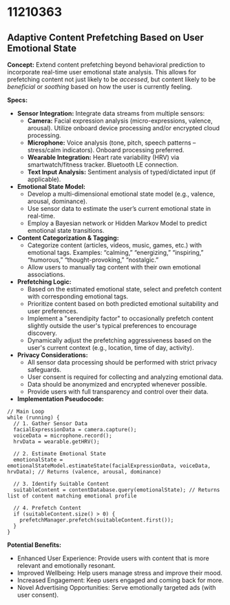 # 11210363

## Adaptive Content Prefetching Based on User Emotional State

**Concept:** Extend content prefetching beyond behavioral prediction to incorporate real-time user emotional state analysis. This allows for prefetching content not just likely to be *accessed*, but content likely to be *beneficial* or *soothing* based on how the user is currently feeling.

**Specs:**

*   **Sensor Integration:** Integrate data streams from multiple sensors:
    *   **Camera:** Facial expression analysis (micro-expressions, valence, arousal). Utilize onboard device processing and/or encrypted cloud processing.
    *   **Microphone:** Voice analysis (tone, pitch, speech patterns – stress/calm indicators). Onboard processing preferred.
    *   **Wearable Integration:** Heart rate variability (HRV) via smartwatch/fitness tracker. Bluetooth LE connection.
    *   **Text Input Analysis:** Sentiment analysis of typed/dictated input (if applicable).
*   **Emotional State Model:**
    *   Develop a multi-dimensional emotional state model (e.g., valence, arousal, dominance).
    *   Use sensor data to estimate the user’s current emotional state in real-time.
    *   Employ a Bayesian network or Hidden Markov Model to predict emotional state transitions.
*   **Content Categorization & Tagging:**
    *   Categorize content (articles, videos, music, games, etc.) with emotional tags. Examples: “calming,” “energizing,” “inspiring,” “humorous,” “thought-provoking,” “nostalgic.”
    *   Allow users to manually tag content with their own emotional associations.
*   **Prefetching Logic:**
    *   Based on the estimated emotional state, select and prefetch content with corresponding emotional tags.
    *   Prioritize content based on both predicted emotional suitability and user preferences.
    *   Implement a "serendipity factor" to occasionally prefetch content slightly outside the user's typical preferences to encourage discovery.
    *   Dynamically adjust the prefetching aggressiveness based on the user's current context (e.g., location, time of day, activity).
*   **Privacy Considerations:**
    *   All sensor data processing should be performed with strict privacy safeguards.
    *   User consent is required for collecting and analyzing emotional data.
    *   Data should be anonymized and encrypted whenever possible.
    *   Provide users with full transparency and control over their data.
*   **Implementation Pseudocode:**

```pseudocode
// Main Loop
while (running) {
  // 1. Gather Sensor Data
  facialExpressionData = camera.capture();
  voiceData = microphone.record();
  hrvData = wearable.getHRV();

  // 2. Estimate Emotional State
  emotionalState = emotionalStateModel.estimateState(facialExpressionData, voiceData, hrvData); // Returns (valence, arousal, dominance)

  // 3. Identify Suitable Content
  suitableContent = contentDatabase.query(emotionalState); // Returns list of content matching emotional profile

  // 4. Prefetch Content
  if (suitableContent.size() > 0) {
    prefetchManager.prefetch(suitableContent.first());
  }
}
```

**Potential Benefits:**

*   Enhanced User Experience: Provide users with content that is more relevant and emotionally resonant.
*   Improved Wellbeing: Help users manage stress and improve their mood.
*   Increased Engagement: Keep users engaged and coming back for more.
*   Novel Advertising Opportunities: Serve emotionally targeted ads (with user consent).